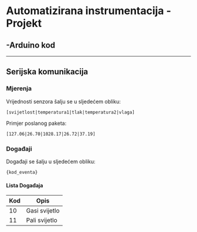 # Automatizirana instrumentacija - Projekt

## -Arduino kod

---

## Serijska komunikacija

### Mjerenja

Vrijednosti senzora šalju se u sljedećem obliku:
```
[svijetlost|temperatura1|tlak|temperatura2|vlaga]
```
Primjer poslanog paketa:
```
[127.06|26.70|1028.17|26.72|37.19]
```

### Događaji

Događaji se šalju u sljedećem obliku:
```
{kod_eventa}
```
#### Lista Događaja

| Kod     	  | Opis                |
| ----------- | -----------         |
| 10          | Gasi svijetlo       |
| 11          | Pali svijetlo       |